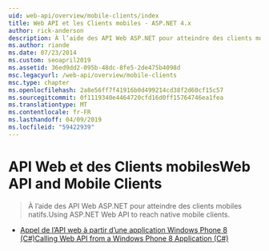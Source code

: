 ```yaml
---
uid: web-api/overview/mobile-clients/index
title: Web API et les Clients mobiles - ASP.NET 4.x
author: rick-anderson
description: À l’aide des API Web ASP.NET pour atteindre des clients mobiles natifs.
ms.author: riande
ms.date: 07/23/2014
ms.custom: seoapril2019
ms.assetid: 36ed9dd2-095b-48dc-8fe5-2de475b4098d
msc.legacyurl: /web-api/overview/mobile-clients
msc.type: chapter
ms.openlocfilehash: 2a8e56ff7f41916b0d499214cd38f2d60cf15c57
ms.sourcegitcommit: 0f1119340e4464720cfd16d0ff15764746ea1fea
ms.translationtype: MT
ms.contentlocale: fr-FR
ms.lasthandoff: 04/09/2019
ms.locfileid: "59422939"
---
```

# <a name="web-api-and-mobile-clients"></a><span data-ttu-id="5cdbb-103">API Web et des Clients mobiles</span><span class="sxs-lookup"><span data-stu-id="5cdbb-103">Web API and Mobile Clients</span></span>

> <span data-ttu-id="5cdbb-104">À l’aide des API Web ASP.NET pour atteindre des clients mobiles natifs.</span><span class="sxs-lookup"><span data-stu-id="5cdbb-104">Using ASP.NET Web API to reach native mobile clients.</span></span>


- [<span data-ttu-id="5cdbb-105">Appel de l’API web à partir d’une application Windows Phone 8 (C#)</span><span class="sxs-lookup"><span data-stu-id="5cdbb-105">Calling Web API from a Windows Phone 8 Application (C#)</span></span>](calling-web-api-from-a-windows-phone-8-application.md)

